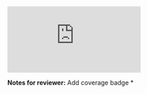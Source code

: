 <!-- Change the ## to your pull request number -->
![Coverage Badge](https://img.shields.io/endpoint?url=https://gist.githubusercontent.com/<Irirwanirira>/<f797c2a306c69e309c45e249fe701aee>/raw/<my-brand-back-end>__pull_4.json)

**Notes for reviewer:**
Add coverage badge
*
